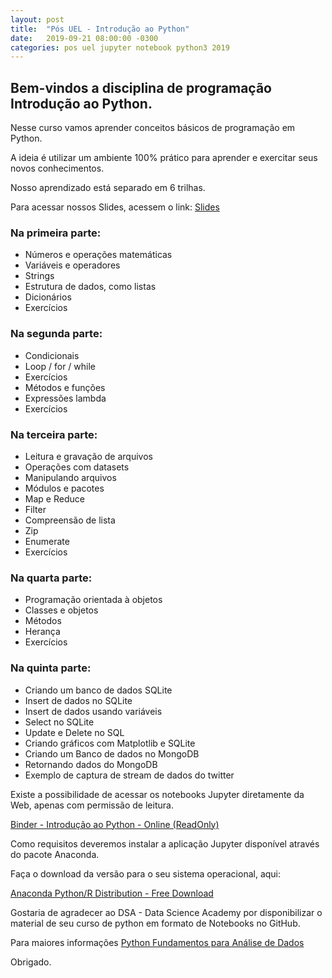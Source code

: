 ```yaml
---
layout: post
title:  "Pós UEL - Introdução ao Python"
date:   2019-09-21 08:00:00 -0300
categories: pos uel jupyter notebook python3 2019
---
```

## Bem-vindos a disciplina de programação Introdução ao Python.

Nesse curso vamos aprender conceitos básicos de programação em Python.

A ideia é utilizar um ambiente 100% prático para aprender e exercitar seus novos conhecimentos.

Nosso aprendizado está separado em 6 trilhas.

Para acessar nossos Slides, acessem o link: [Slides](/pos-uel-big-data/introducao-python/index.html)

### Na primeira parte:

* Números e operações matemáticas
* Variáveis e operadores
* Strings
* Estrutura de dados, como listas
* Dicionários
* Exercícios

### Na segunda parte:

* Condicionais
* Loop / for / while
* Exercícios
* Métodos e funções
* Expressões lambda
* Exercícios

### Na terceira parte:

* Leitura e gravação de arquivos
* Operações com datasets
* Manipulando arquivos
* Módulos e pacotes
* Map e Reduce
* Filter
* Compreensão de lista
* Zip
* Enumerate
* Exercícios

### Na quarta parte:

* Programação orientada à objetos
* Classes e objetos
* Métodos 
* Herança
* Exercícios

### Na quinta parte:

* Criando um banco de dados SQLite
* Insert de dados no SQLite
* Insert de dados usando variáveis
* Select no SQLite
* Update e Delete no SQL
* Criando gráficos com Matplotlib e SQLite
* Criando um Banco de dados no MongoDB
* Retornando dados do MongoDB
* Exemplo de captura de stream de dados do twitter

Existe a possibilidade de acessar os notebooks Jupyter diretamente da Web, apenas com permissão de leitura. 

[Binder - Introdução ao Python - Online (ReadOnly)](https://mybinder.org/v2/gh/marc-queiroz/PythonFundamentos/master)

Como requisitos deveremos instalar a aplicação Jupyter disponível através do pacote Anaconda.

Faça o download da versão para o seu sistema operacional, aqui:

<a href="https://www.anaconda.com/distribution/">Anaconda Python/R Distribution - Free Download</a>

Gostaria de agradecer ao DSA - Data Science Academy por disponibilizar o material de seu curso de python em formato de Notebooks no GitHub.

Para maiores informações [Python Fundamentos para Análise de Dados](https://www.datascienceacademy.com.br/course?courseid=python-fundamentos)

Obrigado.
